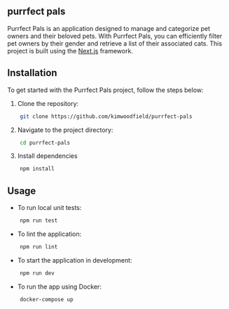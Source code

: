 ## purrfect pals

Purrfect Pals is an application designed to manage and categorize pet owners and their beloved pets. With Purrfect Pals, you can efficiently filter pet owners by their gender and retrieve a list of their associated cats. This project is built using the [Next.js](https://nextjs.org/) framework.

## Installation

To get started with the Purrfect Pals project, follow the steps below:

1. Clone the repository:

```bash
    git clone https://github.com/kimwoodfield/purrfect-pals
```

2. Navigate to the project directory:

```bash
    cd purrfect-pals
```

3. Install dependencies

```bash
    npm install
```

## Usage

* To run local unit tests:

```bash
    npm run test
```

* To lint the application:

```bash
    npm run lint
```

* To start the application in development:

```bash
    npm run dev
```

* To run the app using Docker:
```bash
    docker-compose up
```